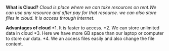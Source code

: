 **What is Cloud?** 
*Cloud is place where we can take resources on rent.We can use any resource and after pay for that resource. we can also store files in cloud. It is access through internet.*

 **Advantages of cloud**
*1. It is faster to access.
*2. We can store unlimited data in cloud 
*3. Here we have more GB space than our laptop or computer to store our data.
*4. We an access files easily and also change the file content.
